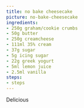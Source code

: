 ```yaml
---
title: no bake cheesecake
picture: no-bake-cheesecake
ingredients:
- 250g graham/cookie crumbs
- 50g butter
- 250g creamcheese
- 111ml 35% cream
- 37g sugar
- 5g icing sugar
- 22g greek yogurt
- 5ml lemon juice
- 2.5ml vanilla
steps:
- steps
---
```


Delicious

